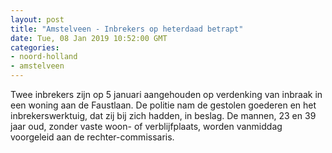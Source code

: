 ```yaml
---
layout: post
title: "Amstelveen - Inbrekers op heterdaad betrapt"
date: Tue, 08 Jan 2019 10:52:00 GMT
categories: 
- noord-holland 
- amstelveen 
---
```


Twee inbrekers zijn op 5 januari aangehouden op verdenking van inbraak in een woning aan de Faustlaan. De politie nam de gestolen goederen en het inbrekerswerktuig, dat zij bij zich hadden, in beslag. De mannen, 23 en 39 jaar oud, zonder vaste woon- of verblijfplaats, worden vanmiddag voorgeleid aan de rechter-commissaris.
